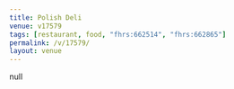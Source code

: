 ```yaml
---
title: Polish Deli
venue: v17579
tags: [restaurant, food, "fhrs:662514", "fhrs:662865"]
permalink: /v/17579/
layout: venue
---
```

null